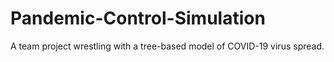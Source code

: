 # Pandemic-Control-Simulation
A team project wrestling with a tree-based model of COVID-19 virus spread.
